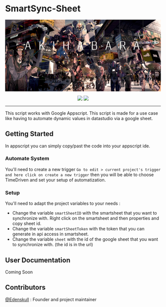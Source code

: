 # SmartSync-Sheet

<img alt="Image Banner" src="https://raw.githubusercontent.com/Edenskull/SmartSync-Sheet/master/.github/UI_ASSETS/Banner.jpg?sanitize=true" align="center"/>
</br>
<p align="center">
  <a href="https://github.com/Edenskull/SmartSync-Sheet/blob/master/LICENSE"><img src="https://img.shields.io/github/license/Edenskull/SmartSync-Sheet.svg"/></a>
  <a href="https://github.com/Edenskull/SmartSync-Sheet/issues"><img src="https://img.shields.io/github/issues/SmartSync-Sheet/SmartSync-Sheet.svg"/></a>
</p>

---

This script works with Google Appscript. This script is made for a use case like having to automate dynamic values in datastudio via a google sheet.

## Getting Started

In appscript you can simply copy/past the code into your appscript ide.

### Automate System

You'll need to create a new trigger `Go to edit > current project's trigger and here click on create a new trigger` then you will be able to choose TimeDriven and set your setup of automatization.

### Setup

You'll need to adapt the project variables to your needs :

* Change the variable `smartSheetID` with the smartsheet that you want to synchronize with. Right click on the smartsheet and then properties and copy sheet id.
* Change the variable `smartSheetToken` with the token that you can generate in api access in smartsheet.
* Change the variable `sheet` with the id of the google sheet that you want to synchronize with. (the id is in the url)

## User Documentation

Coming Soon

## Contributors

[@Edenskull](https://github.com/Edenskull) : Founder and project maintainer
